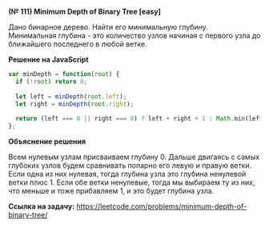 **(№ 111) Minimum Depth of Binary Tree [easy]**

Дано бинарное дерево. Найти его минимальную глубину.  
Минимальная глубина - это количество узлов начиная с первого узла до ближайшего последнего в любой ветке.

**Решение на JavaScript**

```javascript
var minDepth = function(root) {
  if (!root) return 0;
  
  let left = minDepth(root.left);
  let right = minDepth(root.right);
  
  return (left === 0 || right === 0) ? left + right + 1 : Math.min(left, right) + 1;
};
```

**Объяснение решения**

Всем нулевым узлам присваиваем глубину 0. Дальше двигаясь с самых глубоких узлов будем сравнивать попарно его левую и правую ветки. Если одна из них нулевая, тогда глубина узла это глубина ненулевой ветки плюс 1. Если обе ветки ненулевые, тогда мы выбираем ту из них, что меньше и тоже прибавляем 1, и это будет глубина узла.

**Ссылка на задачу:** https://leetcode.com/problems/minimum-depth-of-binary-tree/